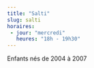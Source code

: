 ```yaml
---
title: "Salti"
slug: salti
horaires:
 - jour: "mercredi"
   heures: "18h - 19h30"
---
```

Enfants nés de 2004 à 2007

